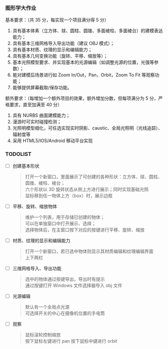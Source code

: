 ### 图形学大作业

基本要求：（共 35 分，每实现一个项目满分得 5 分）

1. 具有基本体素（立方体、球、圆柱、圆锥、多面棱柱、多面棱台）的建模表达能力；
2. 具有基本三维网格导入导出功能（建议 OBJ 模式）；
3. 具有基本材质、纹理的显示和编辑能力；
4. 具有基本几何变换功能（旋转、平移、缩放等）；
5. 基本光照模型要求、并实现基本的光源编辑（如调整光源的位置，光强等参数）；
6. 能对建模后场景进行如 Zoom In/Out，Pan，Orbit，Zoom To Fit 等观察功能；
7. 能够提供屏幕截取/保存功能。

额外要求：（每增加一个额外项目的效果，额外增加分数，但每项满分为 5 分，严格要求，直至加满至 40 分）

1. 具有 NURBS 曲面建模能力；
2. 漫游时可实时碰撞检测；
3. 光照明模型细化，可任选实现实时阴影、caustic、全局光照明（光线追踪）、辐射度等
4. 采用 HTML5/IOS/Android 移动平台实现

### TODOLIST
- [ ] 创建基本形状
  > 打开一个新窗口，里面展示了可创建的各种形状：立方体、球、圆柱、圆锥、棱柱、棱台；  
  > 六个形状以 3D 旋转状态从侧上方进行展示；同时实现基础光照  
  > 鼠标移到任一物体上方（box）时，展示边框
- [ ] 平移、旋转、缩放物体
  > 维护一个列表，用于存储已创建的物体；  
  > 可以在单独窗口中打开展示、选择；  
  > 选择物体后，在主窗口按下对应的按键进行平移、旋转、缩放
- [ ] 材质、纹理的显示和编辑能力
  > 打开一个新窗口，若已选中物体则显示其材质编辑和纹理编辑界面  
  > 上下两栏
- [ ] 三维网格导入、导出功能 
  > 选中的物体通过按键导出，导出时有提示  
  > 通过按键打开 Windows 文件选择器导入 obj 文件
- [ ] 光源编辑
  > 默认有一个全局点光源  
  > 可选择开关的中心在摄像机位置的手电筒
- [ ] 观察
  > 鼠标滚轮控制缩放  
  > 按下鼠标左键进行 pan
  > 按下鼠标中键进行 orbit